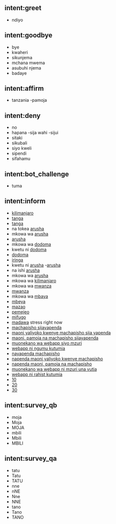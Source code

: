 ## intent:greet
- ndiyo

## intent:goodbye
- bye
- kwaheri
- sikunjema
- mchana mwema
- asubuhi njema
- badaye

## intent:affirm
- tanzania
-pamoja


## intent:deny
- no
- hapana
-sija wahi
-sijui
- sitaki
- sikubali
- siyo kweli
- sipendi
- sifahamu


## intent:bot_challenge
- tuma

## intent:inform
- [kilimanjaro](mkowa)
- [tanga](mkowa)
- [tanga](mkowa)
- na tokea [arusha](mkowa)
- mkowa wa [arusha](mkowa)
- [arusha](mkowa)
- mkowa wa [dodoma](mkowa)
- kwetu ni [dodoma](mkowa)
- [dodoma](mkowa)
- [iringa](mkowa)
- kwetu ni [arusha](mkowa)
-[arusha](mkowa)
- na ishi [arusha](mkowa)
- mkowa wa [arusha](mkowa)
- mkowa wa [kilimanjaro](mkowa)
- mkowa wa [mwanza](mkowa)
- [mwanza](mkowa)
- mkowa wa [mbaya](mkowa)
- [mbeya](mkowa)
- [mazao](category)
- [pemejeo](category)
- [mifugo](category) 
- [madawa](category) stress right now
- [machapisho sijayapenda](maoni)
- [maoni yaliyoko kwenye machapisho sija yapenda](maoni)
- [maoni, pamoja na machapisho sijayapenda](maoni)
- [muonekano wa webapp siyo mzuri](maoni)
- [webapp ni ngumu kutumia](maoni)
- [nayapenda machapisho](maoni)
- [napenda maoni yaliyoko kwenye machapisho](maoni)
- [napenda maoni, pamoja na machapisho](maoni)
- [muonekano wa webapp ni mzuri una vutia](maoni)
- [webapp ni rahist kutumia](maoni)
- [10](maks)
- [20](maks)
- [30](maks)


## intent:survey_qb
- moja
- Moja
- MOJA
- mbili
- Mbili
- MBILI

## intent:survey_qa
- tatu
- Tatu
- TATU
- nne
- nNE
- Nne
- NNE
- tano
- Tano
- TANO





